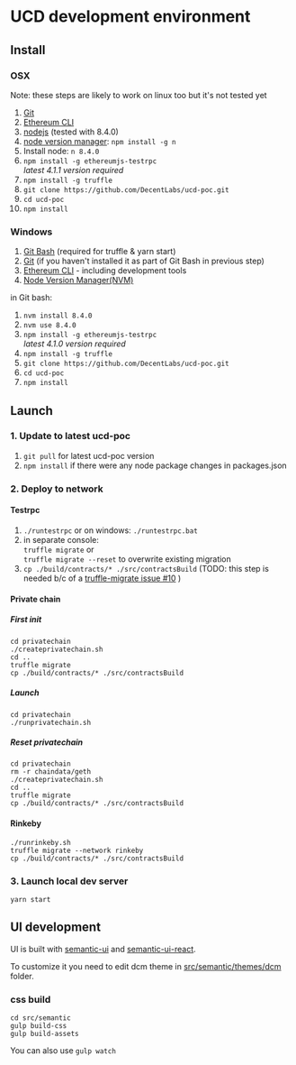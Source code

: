 # UCD development environment
## Install
### OSX
Note: these steps are likely to work on linux too but it's not tested yet
1. [Git](https://git-scm.com/download)
1. [Ethereum CLI](https://www.ethereum.org/cli)
1. [nodejs](https://nodejs.org/en/download/) (tested with 8.4.0)
1. [node version manager](https://github.com/tj/n): `npm install -g n`  
1. Install node: `n 8.4.0`
1. `npm install -g ethereumjs-testrpc`  
  _latest 4.1.1 version required_
1. `npm install -g truffle`
1. `git clone https://github.com/DecentLabs/ucd-poc.git`
1. `cd ucd-poc`
1. `npm install`

### Windows
1. [Git Bash](https://git-for-windows.github.io/) (required for truffle & yarn start)
1. [Git](https://git-scm.com/download) (if you haven't installed it as part of Git Bash in previous step)
1. [Ethereum CLI](https://www.ethereum.org/cli) - including development tools
1. [Node Version Manager(NVM)](https://github.com/coreybutler/nvm-windows/releases)

in Git bash:
1. `nvm install 8.4.0`
1. `nvm use 8.4.0`
1. `npm install -g ethereumjs-testrpc`  
    _latest 4.1.0 version required_
1. `npm install -g truffle`
1. `git clone https://github.com/DecentLabs/ucd-poc.git`
1. `cd ucd-poc`
1. `npm install`

## Launch
### 1. Update to latest ucd-poc
1. `git pull` for latest ucd-poc version
1. `npm install` if there were any node package changes in packages.json

### 2. Deploy to network
#### Testrpc
1. `./runtestrpc` or on windows: `./runtestrpc.bat`
1. in separate console:  
  `truffle migrate` or  
  `truffle migrate --reset` to overwrite existing migration
1. `cp ./build/contracts/* ./src/contractsBuild` (TODO: this step is needed b/c of a [truffle-migrate issue #10](https://github.com/trufflesuite/truffle-migrate/issues/10) )

#### Private chain
##### First init
```
cd privatechain
./createprivatechain.sh
cd ..
truffle migrate
cp ./build/contracts/* ./src/contractsBuild
```
##### Launch
```
cd privatechain
./runprivatechain.sh
```
##### Reset privatechain
```
cd privatechain
rm -r chaindata/geth
./createprivatechain.sh
cd ..
truffle migrate
cp ./build/contracts/* ./src/contractsBuild
```

#### Rinkeby
```
./runrinkeby.sh
truffle migrate --network rinkeby
cp ./build/contracts/* ./src/contractsBuild
```

### 3. Launch local dev server
`yarn start`

## UI development
UI is built with [semantic-ui](https://www.semantic-ui.com) and [semantic-ui-react](https://react.semantic-ui.com).

To customize it you need to edit dcm theme in [src/semantic/themes/dcm](src/semantic/themes/dcm) folder.

### css build
```
cd src/semantic
gulp build-css
gulp build-assets
```
You can also use `gulp watch`
